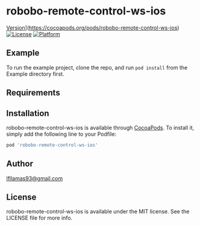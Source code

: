 # robobo-remote-control-ws-ios

[Version](https://img.shields.io/cocoapods/v/robobo-remote-control-ws-ios.svg?style=flat)](https://cocoapods.org/pods/robobo-remote-control-ws-ios)
[![License](https://img.shields.io/cocoapods/l/robobo-remote-control-ws-ios.svg?style=flat)](https://cocoapods.org/pods/robobo-remote-control-ws-ios)
[![Platform](https://img.shields.io/cocoapods/p/robobo-remote-control-ws-ios.svg?style=flat)](https://cocoapods.org/pods/robobo-remote-control-ws-ios)

## Example

To run the example project, clone the repo, and run `pod install` from the Example directory first.

## Requirements

## Installation

robobo-remote-control-ws-ios is available through [CocoaPods](https://cocoapods.org). To install
it, simply add the following line to your Podfile:

```ruby
pod 'robobo-remote-control-ws-ios'
```

## Author

lfllamas93@gmail.com

## License

robobo-remote-control-ws-ios is available under the MIT license. See the LICENSE file for more info.
